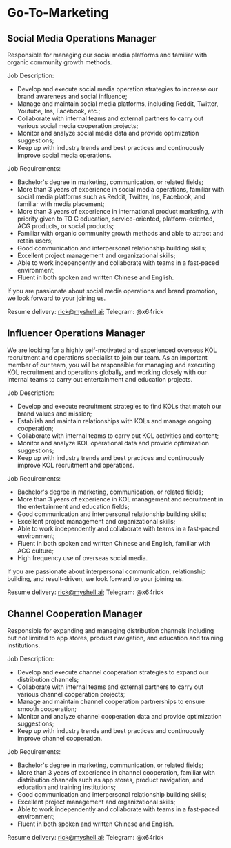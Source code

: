 # Go-To-Marketing

## Social Media Operations Manager

Responsible for managing our social media platforms and familiar with organic community growth methods.

Job Description:

* Develop and execute social media operation strategies to increase our brand awareness and social influence;
* Manage and maintain social media platforms, including Reddit, Twitter, Youtube, Ins, Facebook, etc.;
* Collaborate with internal teams and external partners to carry out various social media cooperation projects;
* Monitor and analyze social media data and provide optimization suggestions;
* Keep up with industry trends and best practices and continuously improve social media operations.

Job Requirements:

* Bachelor's degree in marketing, communication, or related fields;
* More than 3 years of experience in social media operations, familiar with social media platforms such as Reddit, Twitter, Ins, Facebook, and familiar with media placement;
* More than 3 years of experience in international product marketing, with priority given to TO C education, service-oriented, platform-oriented, ACG products, or social products;
* Familiar with organic community growth methods and able to attract and retain users;
* Good communication and interpersonal relationship building skills;
* Excellent project management and organizational skills;
* Able to work independently and collaborate with teams in a fast-paced environment;
* Fluent in both spoken and written Chinese and English.

If you are passionate about social media operations and brand promotion, we look forward to your joining us.

Resume delivery: rick@myshell.ai; Telegram: @x64rick

## Influencer Operations Manager

We are looking for a highly self-motivated and experienced overseas KOL recruitment and operations specialist to join our team. As an important member of our team, you will be responsible for managing and executing KOL recruitment and operations globally, and working closely with our internal teams to carry out entertainment and education projects.

Job Description:

* Develop and execute recruitment strategies to find KOLs that match our brand values and mission;
* Establish and maintain relationships with KOLs and manage ongoing cooperation;
* Collaborate with internal teams to carry out KOL activities and content;
* Monitor and analyze KOL operational data and provide optimization suggestions;
* Keep up with industry trends and best practices and continuously improve KOL recruitment and operations.

Job Requirements:

* Bachelor's degree in marketing, communication, or related fields;
* More than 3 years of experience in KOL management and recruitment in the entertainment and education fields;
* Good communication and interpersonal relationship building skills;
* Excellent project management and organizational skills;
* Able to work independently and collaborate with teams in a fast-paced environment;
* Fluent in both spoken and written Chinese and English, familiar with ACG culture;
* High frequency use of overseas social media.

If you are passionate about interpersonal communication, relationship building, and result-driven, we look forward to your joining us.

Resume delivery: rick@myshell.ai; Telegram: @x64rick

## Channel Cooperation Manager

Responsible for expanding and managing distribution channels including but not limited to app stores, product navigation, and education and training institutions.

Job Description:

* Develop and execute channel cooperation strategies to expand our distribution channels;
* Collaborate with internal teams and external partners to carry out various channel cooperation projects;
* Manage and maintain channel cooperation partnerships to ensure smooth cooperation;
* Monitor and analyze channel cooperation data and provide optimization suggestions;
* Keep up with industry trends and best practices and continuously improve channel cooperation.

Job Requirements:

* Bachelor's degree in marketing, communication, or related fields;
* More than 3 years of experience in channel cooperation, familiar with distribution channels such as app stores, product navigation, and education and training institutions;
* Good communication and interpersonal relationship building skills;
* Excellent project management and organizational skills;
* Able to work independently and collaborate with teams in a fast-paced environment;
* Fluent in both spoken and written Chinese and English.

Resume delivery: rick@myshell.ai; Telegram: @x64rick